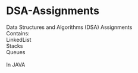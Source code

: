 # DSA-Assignments
Data Structures and Algorithms (DSA) Assignments
<br>
Contains:
<br>
    LinkedList <br>
    Stacks <br>
    Queues <br>
    <br>
In JAVA
